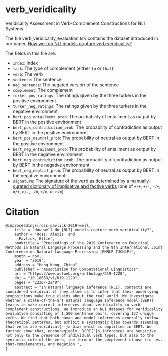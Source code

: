 # verb_veridicality
Veridicality Assessment in Verb-Complement Constructions for NLI Systems

The file verb_veridicality_evaluation.tsv contains the dataset introduced in our paper, [How well do NLI models capture verb veridicality?](https://www.aclweb.org/anthology/D19-1228.pdf)

The fields in this file are:
- ``index``: Index
- ``task``: The type of complement (either ``to`` or ``that``)
- ``verb``: The verb
- ``sentence``: The sentence
- ``neg_sentence``: The negated version of the sentence
- ``complement``: The complement
- ``turker_pos_ratings``: The ratings given by the three turkers in the positive environment
- ``turker_neg_ratings``: The ratings given by the three turkers in the negative environment
- ``bert_pos_entailment_prob``: The probability of entailment as output by BERT in the positive environment
- ``bert_pos_contradiction_prob``: The probability of contradiction as output by BERT in the positive environment
- ``bert_pos_neutral_prob``: The probability of neutral as output by BERT in the positive environment
- ``bert_neg_entailment_prob``: The probability of entailment as output by BERT in the negative environment
- ``bert_neg_contradiction_prob``: The probability of contradiction as output by BERT in the negative environment
- ``bert_neg_neutral_prob``: The probability of neutral as output by BERT in the negative environment
- ``signature``: The signature of the verb as determined by a [manually-curated dictionary of implicative and factive verbs](http://web.stanford.edu/group/csli_lnr/Lexical_Resources/) (one of ``+/+``, ``+/-``, ``-/+``, ``o/+``, ``o/-``, ``-/o``, ``+/o``, or ``o/o``)

# Citation
```
@inproceedings{ross-pavlick-2019-well,
    title = "How well do {NLI} models capture verb veridicality?",
    author = "Ross, Alexis  and
      Pavlick, Ellie",
    booktitle = "Proceedings of the 2019 Conference on Empirical Methods in Natural Language Processing and the 9th International Joint Conference on Natural Language Processing (EMNLP-IJCNLP)",
    month = nov,
    year = "2019",
    address = "Hong Kong, China",
    publisher = "Association for Computational Linguistics",
    url = "https://www.aclweb.org/anthology/D19-1228",
    doi = "10.18653/v1/D19-1228",
    pages = "2230--2240",
    abstract = "In natural language inference (NLI), contexts are considered veridical if they allow us to infer that their underlying propositions make true claims about the real world. We investigate whether a state-of-the-art natural language inference model (BERT) learns to make correct inferences about veridicality in verb-complement constructions. We introduce an NLI dataset for veridicality evaluation consisting of 1,500 sentence pairs, covering 137 unique verbs. We find that both human and model inferences generally follow theoretical patterns, but exhibit a systematic bias towards assuming that verbs are veridical{--}a bias which is amplified in BERT. We further show that, encouragingly, BERT{'}s inferences are sensitive not only to the presence of individual verb types, but also to the syntactic role of the verb, the form of the complement clause (to- vs. that-complements), and negation.",
}
```
